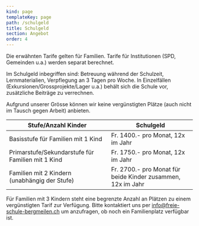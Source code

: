 ```yaml
---
kind: page
templateKey: page
path: /schulgeld
title: Schulgeld
section: Angebot
order: 4
---
```

Die erwähnten Tarife gelten für Familien. Tarife für Institutionen (SPD, Gemeinden u.a.) werden separat berechnet.

Im Schulgeld inbegriffen sind: Betreuung während der Schulzeit, Lernmaterialien, Verpflegung an 3 Tagen pro Woche. In Einzelfällen (Exkursionen/Grossprojekte/Lager u.a.) behält sich die Schule vor, zusätzliche Beiträge zu verrechnen.

Aufgrund unserer Grösse können wir keine vergünstigten Plätze (auch nicht im Tausch gegen Arbeit) anbieten.

<table>
<thead>
<tr><th>Stufe/Anzahl Kinder</th><th>Schulgeld</th></tr>
</thead>
<tbody>
<tr><td>Basisstufe für Familien mit 1 Kind</td><td>Fr. 1400.- pro Monat, 12x im Jahr</td></tr>
<tr><td>Primarstufe/Sekundarstufe für Familien mit 1 Kind</td><td>Fr. 1750.- pro Monat, 12x im Jahr</td></tr>
<tr><td>Familien mit 2 Kindern (unabhängig der Stufe)</td><td>Fr. 2700.- pro Monat für beide Kinder zusammen, 12x im Jahr</td></tr>
</tbody>
</table>

Für Familien mit 3 Kindern steht eine begrenzte Anzahl an Plätzen zu einem vergünstigten Tarif zur Verfügung. 
Bitte kontaktiert uns per [info@freie-schule-bergmeilen.ch](mailto:info@freie-schule-bergmeilen.ch) um anzufragen, ob noch ein Familienplatz verfügbar ist.
